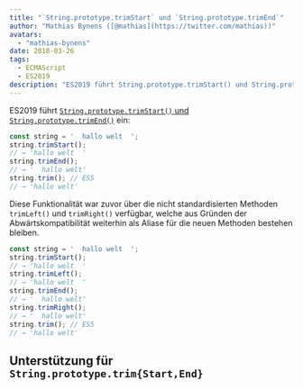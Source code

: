 ```yaml
---
title: "`String.prototype.trimStart` und `String.prototype.trimEnd`"
author: "Mathias Bynens ([@mathias](https://twitter.com/mathias))"
avatars:
  - "mathias-bynens"
date: 2018-03-26
tags:
  - ECMAScript
  - ES2019
description: "ES2019 führt String.prototype.trimStart() und String.prototype.trimEnd() ein."
---
```

ES2019 führt [`String.prototype.trimStart()` und `String.prototype.trimEnd()`](https://github.com/tc39/proposal-string-left-right-trim) ein:

```js
const string = '  hallo welt  ';
string.trimStart();
// → 'hallo welt  '
string.trimEnd();
// → '  hallo welt'
string.trim(); // ES5
// → 'hallo welt'
```

Diese Funktionalität war zuvor über die nicht standardisierten Methoden `trimLeft()` und `trimRight()` verfügbar, welche aus Gründen der Abwärtskompatibilität weiterhin als Aliase für die neuen Methoden bestehen bleiben.

```js
const string = '  hallo welt  ';
string.trimStart();
// → 'hallo welt  '
string.trimLeft();
// → 'hallo welt  '
string.trimEnd();
// → '  hallo welt'
string.trimRight();
// → '  hallo welt'
string.trim(); // ES5
// → 'hallo welt'
```

<!--truncate-->
## Unterstützung für `String.prototype.trim{Start,End}`

<feature-support chrome="66 /blog/v8-release-66#string-trimming"
                 firefox="61"
                 safari="12"
                 nodejs="8"
                 babel="ja https://github.com/zloirock/core-js#ecmascript-string-and-regexp"></feature-support>
